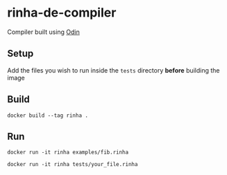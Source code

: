 # rinha-de-compiler

Compiler built using [Odin](https://odin-lang.org/)

## Setup

Add the files you wish to run inside the `tests` directory __before__ building the image

## Build

`docker build --tag rinha .`

## Run

`docker run -it rinha examples/fib.rinha`

`docker run -it rinha tests/your_file.rinha`